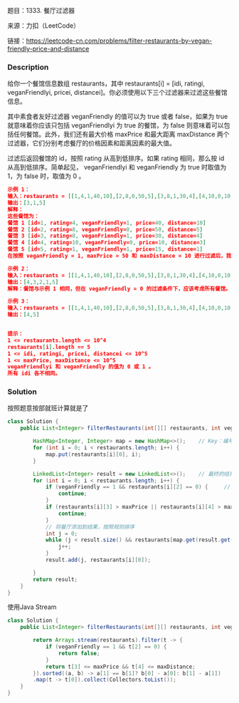 题目：1333. 餐厅过滤器

来源：力扣（LeetCode）

链接：https://leetcode-cn.com/problems/filter-restaurants-by-vegan-friendly-price-and-distance


### Description

给你一个餐馆信息数组 restaurants，其中  restaurants[i] = [idi, ratingi, veganFriendlyi, pricei, distancei]。你必须使用以下三个过滤器来过滤这些餐馆信息。

其中素食者友好过滤器 veganFriendly 的值可以为 true 或者 false，如果为 true 就意味着你应该只包括 veganFriendlyi 为 true 的餐馆，为 false 则意味着可以包括任何餐馆。此外，我们还有最大价格 maxPrice 和最大距离 maxDistance 两个过滤器，它们分别考虑餐厅的价格因素和距离因素的最大值。

过滤后返回餐馆的 id，按照 rating 从高到低排序。如果 rating 相同，那么按 id 从高到低排序。简单起见， veganFriendlyi 和 veganFriendly 为 true 时取值为 1，为 false 时，取值为 0 。

```json
示例 1：
输入：restaurants = [[1,4,1,40,10],[2,8,0,50,5],[3,8,1,30,4],[4,10,0,10,3],[5,1,1,15,1]], veganFriendly = 1, maxPrice = 50, maxDistance = 10
输出：[3,1,5] 
解释： 
这些餐馆为：
餐馆 1 [id=1, rating=4, veganFriendly=1, price=40, distance=10]
餐馆 2 [id=2, rating=8, veganFriendly=0, price=50, distance=5]
餐馆 3 [id=3, rating=8, veganFriendly=1, price=30, distance=4]
餐馆 4 [id=4, rating=10, veganFriendly=0, price=10, distance=3]
餐馆 5 [id=5, rating=1, veganFriendly=1, price=15, distance=1] 
在按照 veganFriendly = 1, maxPrice = 50 和 maxDistance = 10 进行过滤后，我们得到了餐馆 3, 餐馆 1 和 餐馆 5（按评分从高到低排序）。 

示例 2：
输入：restaurants = [[1,4,1,40,10],[2,8,0,50,5],[3,8,1,30,4],[4,10,0,10,3],[5,1,1,15,1]], veganFriendly = 0, maxPrice = 50, maxDistance = 10
输出：[4,3,2,1,5]
解释：餐馆与示例 1 相同，但在 veganFriendly = 0 的过滤条件下，应该考虑所有餐馆。

示例 3：
输入：restaurants = [[1,4,1,40,10],[2,8,0,50,5],[3,8,1,30,4],[4,10,0,10,3],[5,1,1,15,1]], veganFriendly = 0, maxPrice = 30, maxDistance = 3
输出：[4,5]


提示：
1 <= restaurants.length <= 10^4
restaurants[i].length == 5
1 <= idi, ratingi, pricei, distancei <= 10^5
1 <= maxPrice, maxDistance <= 10^5
veganFriendlyi 和 veganFriendly 的值为 0 或 1 。
所有 idi 各不相同。
```



### Solution

按照题意按部就班计算就是了

```java
class Solution {
    public List<Integer> filterRestaurants(int[][] restaurants, int veganFriendly, int maxPrice, int maxDistance) {

        HashMap<Integer, Integer> map = new HashMap<>();    // Key：编号，Value：数组对应的索引位置
        for (int i = 0; i < restaurants.length; i++) {
            map.put(restaurants[i][0], i);
        }

        LinkedList<Integer> result = new LinkedList<>();    // 最终的结果
        for (int i = 0; i < restaurants.length; i++) {
            if (veganFriendly == 1 && restaurants[i][2] == 0) {     // 素食者友好过滤器判断
                continue;
            }
            if (restaurants[i][3] > maxPrice || restaurants[i][4] > maxDistance) {      // 最大金额和最大距离判断
                continue;
            }
            // 将餐厅添加到结果，按照规则排序
            int j = 0;
            while (j < result.size() && restaurants[map.get(result.get(j))][1] > restaurants[i][1]) {
                j++;
            }
            result.add(j, restaurants[i][0]);

        }
        return result;
    }
}
```

使用Java  Stream

```java
class Solution {
    public List<Integer> filterRestaurants(int[][] restaurants, int veganFriendly, int maxPrice, int maxDistance) {

        return Arrays.stream(restaurants).filter(t -> {
            if (veganFriendly == 1 && t[2] == 0) {
                return false;
            }
            return t[3] <= maxPrice && t[4] <= maxDistance;
        }).sorted((a, b) -> a[1] == b[1]? b[0] - a[0]: b[1] - a[1])
        .map(t -> t[0]).collect(Collectors.toList());
    }
}
```


